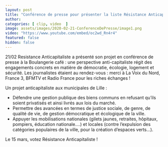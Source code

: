```yaml
---
layout: post
title: "Conférence de presse pour présenter la liste Résistance Anticapitaliste."
author: 
categories: [ clip, video  ]
image: assets/images/2020-02-21-ConferenceDePresse/image1.png
video: "https://www.youtube.com/embed/oc2wd_Rn4r4"
featured: false
hidden: false
---
```


21/02⁩ Resistance Anticapitaliste a présenté son projet en conférence de presse à la Boulangerie café : une perspective anti-capitaliste  régit des engagements concrets en matière de démocratie, écologie, logement et sécurité. Les journalistes étaient au rendez-vous : merci à La Voix du Nord, France 3, BFMTV et Radio France pour les riches échanges !

Un projet anticapitaliste aux municipales de Lille : 

- Défendre une gestion publique des biens communs en refusant qu’ils soient privatisés et ainsi livrés aux lois du marché. 
- Permettre des avancées en termes de justice sociale, de genre, de qualité de vie, de gestion démocratique et écologique de la ville.
- Appuyer les mobilisations nationales (gilets jaunes, retraites, hôpitaux, pompiers, éducation nationale….) et locales (contre l’expulsion des catégories populaires de la ville, pour la création d’espaces verts…).

Le 15 mars, votez Résistance Anticapitaliste !

